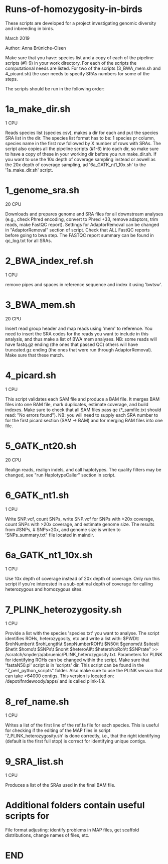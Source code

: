 # Runs-of-homozygosity-in-birds
These scripts are developed for a project investigating genomic diversity and inbreeding in birds.

March 2019

Author: Anna Brüniche-Olsen

Make sure that you have: species list and a copy of each of the pipeline scripts (#1-9) in your work directory. For each of the scripts the computational needs are listed. For two of the scripts (3_BWA_mem.sh and 4_picard.sh) the user needs to specify SRAs numbers for some of the steps.

The scripts should be run in the following order:

# 1a_make_dir.sh 
1 CPU

Reads species list (species.csv), makes a dir for each and put the species SRA list in the dir. The species list format has to be: 1 species pr column, species name in the first row followed by X number of rows with SRAs. The script also copies all the pipeline scripts (#1-6) into each dir, so make sure to have a copy of these in your working dir before you run make_dir.sh. If you want to use the 10x depth of coverage sampling instead or aswell as the 20x depth of coverage sampling, ad '6a_GATK_nt1_10x.sh' to the '1a_make_dir.sh' script.

# 1_genome_sra.sh
20 CPU

Downloads and prepares genome and SRA files for all downstream analyses (e.g., check Phred encoding, convert to Phred +33, remove adaptors, trim reads, make FastQC report). Settings for AdaptorRemoval can be changed in "AdaptorRemoval" section of script. Check that ALL FastQC reports before going to bwa step. The FASTQC report summary can be found in qc_log.txt for all SRAs.

# 2_BWA_index_ref.sh
1 CPU

remove pipes and spaces in reference sequence and index it using 'bwtsw'.

# 3_BWA_mem.sh
20 CPU

Insert read group header and map reads using 'mem' to reference. You need to insert the SRA codes for the reads you want to include in this analysis, and thus make a list of BWA mem analyses. 
    NB: some reads will have fastq.gz ending (the ones that passed QC) others will have truncated.gz ending (the ones that were run through AdaptorRemoval). Make sure that these match.

# 4_picard.sh
1 CPU

This script validates each SAM file and produce a BAM file. It merges BAM files into one BAM file, mark duplicates, estimate coverage, and build indexes. Make sure to check that all SAM files pass qc (*_samfile.txt should read: "No errors found"). 
    NB: you will need to supply each SRA number to for the first picard section (SAM -> BAM) and for merging BAM files into one file.

# 5_GATK_nt20.sh
20 CPU

Realign reads, realign indels, and call haplotypes. The quality filters may be changed, see "run HaplotypeCaller" section in script.

# 6_GATK_nt1.sh
1 CPU

Write SNP.vcf, count SNPs, write SNP.vcf for SNPs with >20x coverage, count SNPs with >20x coverage, and estimate genome size. The results from #SNPs, # SNPs>20x, and genome size is writen to 'SNPs_summary.txt" file located in maindir.

# 6a_GATK_nt1_10x.sh
1 CPU

Use 10x depth of coverage instead of 20x depth of coverage. Only run this script if you´re interested in a sub-optimal depth of coverage for calling heterozygous and homozygous sites.

# 7_PLINK_heterozygosity.sh
1 CPU

Provide a list with the species 'species.txt' you want to analyse. The script identifies ROHs, heterozygosity, etc and write a list with: $PWD\t $rohNumber\t $rohLength\t $snpNumberROH\t $N50\t $genome\t $sites\t $het\t $homo\t $SNPs\t $non\t $heteroAll\t $heteroNoRoh\t $SNPrate" >> /scratch/snyder/a/abruenic/PLINK_heterozygosity.txt.
Parameters for PLINK for identifying ROHs can be changed within the script.
Make sure that 'fastaN50.pl' script is in 'scripts' dir. This script can be found in the "7_perl_python_scripts" folder. Also make sure to use the PLINK version that can take >64000 contigs. This version is located on: /depot/fnrdewoody/apps/ and is called plink-1.9.

# 8_ref_name.sh
1 CPU

Writes a list of the first line of the ref.fa file for each species. This is useful for checking if the editing of the MAP files in script '7_PLINK_heterozygosity.sh' is done correctly, i.e., that the right identifying (default is the first full stop) is correct for identifying unique contigs.

# 9_SRA_list.sh
1 CPU

Produces a list of the SRAs used in the final BAM file. 

# Additional folders contain useful scripts for
File format adjusting: identify problems in MAP files, get scaffold distributions, change names of files, etc.



# END
